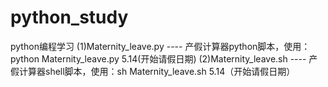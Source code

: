 # python_study
python编程学习
(1)Maternity_leave.py ---- 产假计算器python脚本，使用：python Maternity_leave.py 5.14(开始请假日期)
(2)Maternity_leave.sh ---- 产假计算器shell脚本，使用：sh Maternity_leave.sh 5.14（开始请假日期）